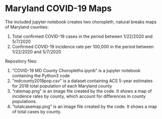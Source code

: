 # Maryland COVID-19 Maps

The included jupyter notebook creates two choropleth, natural breaks maps of Maryland counties: 
  1. Total confirmed COVID-19 cases in the period between 1/22/2020 and 5/7/2020
  2. Confirmed COVID-19 incidence rate per 100,000 in the period between 1/22/2020 and 5/7/2020
  
 
Repository files:
  1. "COVID-19 MD County Choropleths.ipynb" is a jupyter notebook containing the Python3 code
  2. "mdcounty2018pop.csv" is a dataset containing ACS 5-year estimates for 2018 total population of each Maryland county
  3. "ratemap.png" is an image file created by the code. It shows a map of incidence rates by county, which account for differences in county populations.
  4. "totalcasemap.png" is an image file created by the code. It shows a map of total cases by county.
